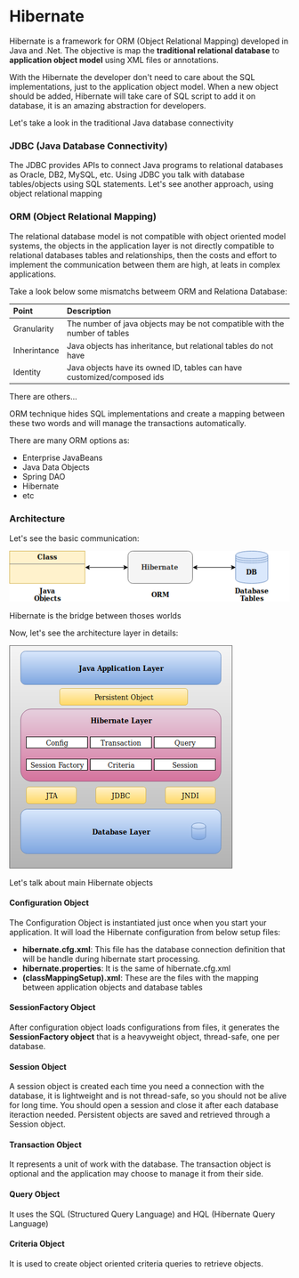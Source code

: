 # Hibernate

Hibernate is a framework for ORM (Object Relational Mapping) developed in Java and .Net. The objective is map the **traditional relational database** to **application object model** using XML files or annotations. 

With the Hibernate the developer don't need to care about the SQL implementations, just to the application object model. When a new object should be added, Hibernate will take care of SQL script to add it on database, it is an amazing abstraction for developers.

Let's take a look in the traditional Java database connectivity

### JDBC (Java Database Connectivity)

The JDBC provides APIs to connect Java programs to relational databases as Oracle, DB2, MySQL, etc. Using JDBC you talk with database tables/objects using SQL statements. Let's see another approach, using object relational mapping

### ORM (Object Relational Mapping)

The relational database model is not compatible with object oriented model systems, the objects in the application layer is not directly compatible to relational databases tables and relationships, then the costs and effort to implement the communication between them are high, at leats in complex applications.

Take a look below some mismatchs betweem ORM and Relationa Database:

| Point | Description |
| :---  | :--- |
| Granularity | The number of java objects may be not compatible with the number of tables |
| Inherintance | Java objects has inheritance, but relational tables do not have |
| Identity | Java objects have its owned ID, tables can have customized/composed ids |

There are others...

ORM technique hides SQL implementations and create a mapping between these two words and will manage the transactions automatically.

There are many ORM options as:

* Enterprise JavaBeans
* Java Data Objects
* Spring DAO
* Hibernate
* etc

### Architecture

Let's see the basic communication:

![](../images/hibernate.png)

Hibernate is the bridge between thoses worlds

Now, let's see the architecture layer in details:

![](../images/hibernate_layer.png)

Let's talk about main Hibernate objects

#### Configuration Object

The Configuration Object is instantiated just once when you start your application. It will load the Hibernate configuration from below setup files:

* **hibernate.cfg.xml**: This file has the database connection definition that will be handle during hibernate start processing.
* **hibernate.properties**: It is the same of hibernate.cfg.xml
* **(classMappingSetup).xml**: These are the files with the mapping between application objects and database tables

#### SessionFactory Object

After configuration object loads configurations from files, it generates the **SessionFactory object** that is a heavyweight object, thread-safe, one per database.

#### Session Object

A session object is created each time you need a connection with the database, it is lightweight and is not thread-safe, so you should not be alive for long time. You should open a session and close it after each database iteraction needed. Persistent objects are saved and retrieved through a Session object.

#### Transaction Object

It represents a unit of work with the database. The transaction object is optional and the application may choose to manage it from their side.

#### Query Object

It uses the SQL (Structured Query Language) and HQL (Hibernate Query Language) 

#### Criteria Object

It is used to create object oriented criteria queries to retrieve objects.





